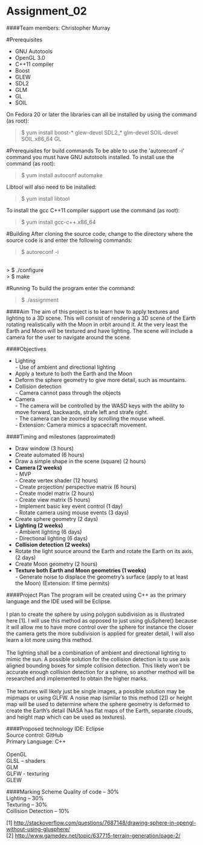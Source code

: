 # Assignment_02
####Team members: Christopher Murray

#Prerequisites

- GNU Autotools
- OpenGL 3.0
- C++11 compiler
- Boost
- GLEW
- SDL2
- GLM
- GL
- SOIL

On Fedora 20 or later the libraries can all be installed by using the command (as root):

> $ yum install boost-* glew-devel SDL2_* glm-devel SOIL-devel SOIL.x86_64 GL

#Prerequisites for build commands
To be able to use the 'autoreconf -i' command you must have GNU autotools installed.
To install use the command (as root):

> $ yum install autoconf automake

Libtool will also need to be installed:

> $ yum install libtool

To install the gcc C++11 compiler support use the command (as root):

> $ yum install gcc-c++.x86_64

#Building
After cloning the source code, change to the directory where the source code is and enter the following commands:

> $ autoreconf -i
<br />
> $ ./configure
<br />
> $ make

#Running
To build the program enter the command:

> $ ./assignment


####Aim
The aim of this project is to learn how to apply textures and lighting to a 3D scene. This will consist of rendering a 
3D scene of the Earth rotating realistically with the Moon in orbit around it. At the very least the Earth and Moon will 
be textured and have lighting. The scene will include a camera for the user to navigate around the scene.

####Objectives

- Lighting
  <br /> - Use of ambient and directional lighting
- Apply a texture to both the Earth and the Moon
- Deform the sphere geometry to give more detail, such as mountains.
- Collision detection
  <br /> - Camera cannot pass through the objects
- Camera
  <br />- The camera will be controlled by the WASD keys with the ability to move forward, backwards, strafe left and strafe 
					right.
  <br />- The camera can be zoomed by scrolling the mouse wheel.
  <br />- Extension: Camera mimics a spacecraft movement.

####Timing and milestones (approximated)

-	Draw window (3 hours)
-	Create automated (6 hours)
-	Draw a simple shape in the scene (square) (2 hours)
-	**Camera (2 weeks)**
  <br /> - MVP
  	<br /> - Create vertex shader (12  hours)
  	<br /> - Create projection/ perspective matrix (6 hours)
  	<br /> - Create model matrix (2 hours)
  	<br /> - Create view matrix (5 hours)
	<br /> - Implement basic key event control (1 day)
	<br /> - Rotate camera using mouse events (3 days)
- Create sphere geometry (2 days)
-	**Lighting (2 weeks)**
	<br /> - Ambient lighting (6 days)
	<br /> - Directional lighting (6 days)
-	**Collision detection (2 weeks)**
-	Rotate the light source around the Earth and rotate the Earth on its axis. (2 days)
-	Create Moon geometry (2 hours)
-	**Texture both Earth and Moon geometries (1 weeks)**
	<br /> - Generate noise to displace the geometry’s surface (apply to at least the Moon) (Extension: If time permits)

####Project Plan
The program will be created using C++ as the primary language and the IDE used will be Eclipse.
<br />
<br />
I plan to create the sphere by using polygon subdivision as is illustrated here [1]. I will use this method as opposed to just
using gluSphere() because it will allow me to have more control over the sphere for instance the closer the camera gets the
more subdivision is applied for greater detail, I will also learn a lot more using this method. 
<br />
<br />
The lighting shall be a combination of ambient and directional lighting to mimic the sun. A possible solution for the 
collision detection is to use axis aligned bounding boxes for simple collision detection. This likely won’t be accurate enough 
collision detection for a sphere, so another method will be researched and implemented to obtain the higher marks.
<br />
<br />
The textures will likely just be single images, a possible solution may be mipmaps or using GLFW. A noise map (similar to this
method [2]) or height map will be used to determine where the sphere geometry is deformed to create the Earth’s detail (NASA 
has flat maps of the Earth, separate clouds, and height map which can be used as textures). 

####Proposed technology
IDE: Eclipse
<br />Source control: GitHub
<br />Primary Language: C++
<br />
<br />OpenGL 
<br />GLSL – shaders
<br />GLM
<br />GLFW - texturing
<br />GLEW

####Marking Scheme
Quality of code – 30%
<br />Lighting – 30%
<br />Texturing – 30%
<br />Collision Detection – 10%

[1] http://stackoverflow.com/questions/7687148/drawing-sphere-in-opengl-without-using-glusphere/ <br />
[2] http://www.gamedev.net/topic/637715-terrain-generation/page-2/
